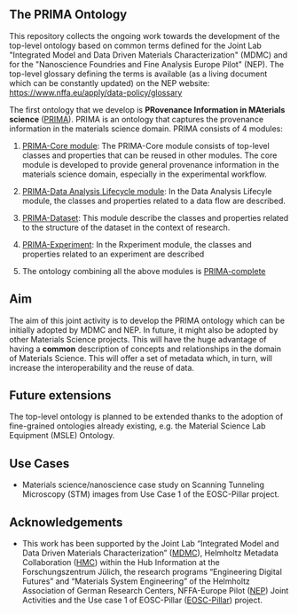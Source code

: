 ## The PRIMA Ontology

This repository collects the ongoing work towards the development of the top-level ontology based on common terms defined for the Joint Lab  "Integrated Model and Data Driven Materials Characterization" (MDMC) and for the "Nanoscience Foundries and Fine Analysis Europe Pilot" (NEP). The top-level glossary defining the terms is available (as a living document which can be constantly updated) on the NEP website: https://www.nffa.eu/apply/data-policy/glossary

The first ontology that we develop is **PRovenance Information in MAterials science** ([PRIMA](https://github.com/Materials-Data-Science-and-Informatics/MDMC-NEP-top-level-ontology/tree/master/PRIMA)). PRIMA is an ontology that captures the provenance information in the materials science domain. PRIMA consists of 4 modules: 

1. [PRIMA-Core module](https://purls.helmholtz-metadaten.de/prima/core): The PRIMA-Core module consists of top-level classes and properties that can be reused in other modules. The core module is developed to provide general provenance information in the materials science domain, especially in the experimental workflow.

2. [PRIMA-Data Analysis Lifecycle module](https://purls.helmholtz-metadaten.de/prima/dal): In the Data Analysis Lifecyle module, the classes and properties related to a data flow are described.

3. [PRIMA-Dataset](https://purls.helmholtz-metadaten.de/prima/dataset): This module describe the classes and properties related to the structure of the dataset in the context of research. 

4. [PRIMA-Experiment](https://purls.helmholtz-metadaten.de/prima/experiment): In the Rxperiment module, the classes and properties related to an experiment are described

5. The ontology combining all the above modules is [PRIMA-complete](https://purls.helmholtz-metadaten.de/prima/complete)
## Aim

The aim of this joint activity is to develop the PRIMA ontology which can be initially adopted by MDMC and NEP. 
In future, it might also be adopted by other Materials Science projects. 
This will have the huge advantage of having a **common** description of concepts and relationships in the domain of Materials Science. 
This will offer a set of metadata which, in turn, will increase the interoperability and the reuse of data.

## Future extensions

The top-level ontology is planned to be extended thanks to the adoption of fine-grained ontologies already existing, 
e.g. the Material Science Lab Equipment (MSLE) Ontology. 

## Use Cases

* Materials science/nanoscience case study on Scanning Tunneling Microscopy (STM) images from Use Case 1 of the EOSC-Pillar project.

## Acknowledgements

* This work has been supported by the Joint Lab “Integrated Model and Data Driven Materials Characterization” ([MDMC](https://jl-mdmc-helmholtz.de)), Helmholtz Metadata Collaboration ([HMC](https://helmholtz-metadaten.de/en)) within the Hub Information at the Forschungszentrum Jülich, the research programs “Engineering Digital Futures” and “Materials System Engineering” of the Helmholtz Association of German Research Centers, NFFA-Europe Pilot ([NEP](https://www.nffa.eu)) Joint Activities and the Use case 1 of EOSC-Pillar ([EOSC-Pillar](https://www.eosc-pillar.eu/)) project. 


